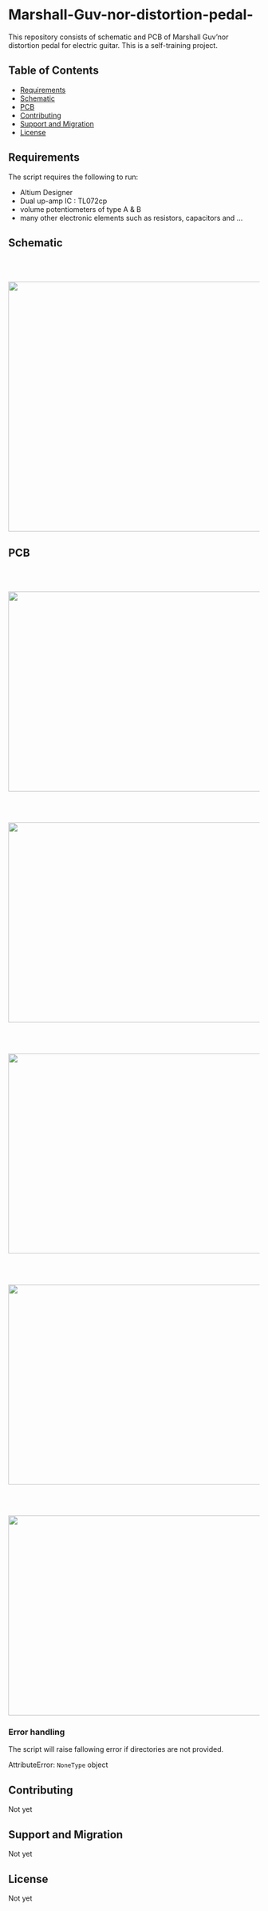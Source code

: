 # Marshall-Guv-nor-distortion-pedal-

This repository consists of schematic and PCB of Marshall Guv’nor distortion pedal for electric guitar. 
This is a self-training project.


Table of Contents
-----------------

  * [Requirements](#requirements)
  * [Schematic](#schematic)
  * [PCB](#pcb)
  * [Contributing](#contributing)
  * [Support and Migration](#support-and-migration)
  * [License](#license)

Requirements
------------

The script requires the following to run:

  * Altium Designer
  * Dual up-amp IC : TL072cp
  * volume potentiometers of type A & B
  * many other electronic elements such as resistors, capacitors and ...


Schematic
-----

<br/>
<br/>
<p align="center">
<img src= "https://github.com/Anahita-ghloo/Marshall-Guv-nor-distortion-pedal-/blob/main/2021-10-11_19-00-25.png" width="800" height="500">
</p>

PCB
-----

<br/>
<br/>
<p align="center">
<img src= "https://github.com/Anahita-ghloo/Marshall-Guv-nor-distortion-pedal-/blob/main/2021-10-11_19-11-46.png" width="600" height="400">
</p>
<br/>
<br/>
<p align="center">
<img src= "https://github.com/Anahita-ghloo/Marshall-Guv-nor-distortion-pedal-/blob/main/2021-10-11_19-12-45.png" width="600" height="400">
</p>
<br/>
<br/>
<p align="center">
<img src= "https://github.com/Anahita-ghloo/Marshall-Guv-nor-distortion-pedal-/blob/main/PCB(2).jpg" width="600" height="400">
</p>
<br/>
<br/>
<p align="center">
<img src= "https://github.com/Anahita-ghloo/Marshall-Guv-nor-distortion-pedal-/blob/main/assembled%201.jpg" width="600" height="400">
</p>
<br/>
<br/>
<p align="center">
<img src= "https://github.com/Anahita-ghloo/Marshall-Guv-nor-distortion-pedal-/blob/main/assembled%201.jpg" width="600" height="400">
</p>




### Error handling

The script will raise fallowing error if directories are not provided.

AttributeError: `NoneType` object

Contributing
-----

Not yet

Support and Migration
-----

Not yet

License
-----

Not yet
